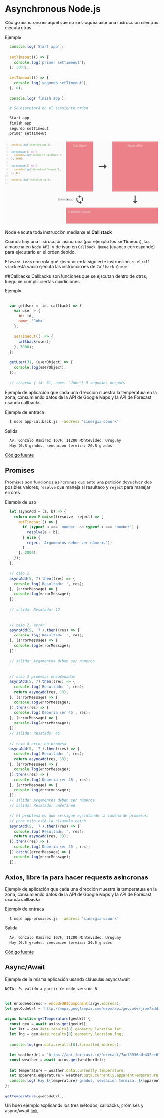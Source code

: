 # Asynchronous Node.js
Código asíncrono es aquel que no se bloquea ante una instrucción mientras ejecuta otras

Ejemplo
```js
  console.log('Start app');

  setTimeout(() => {
    console.log('primer setTimeout');
  }, 2000);

  setTimeout(() => {
    console.log('segundo setTimeout');
  }, 0);

  console.log('finish app');
```
```sh
  # Se ejecutará en el siguiente orden

  Start app
  finish app
  segundo setTimeout
  primer setTimeout
```

![call-stack](imgs/04-01-call-stack-event-loop.png)

Node ejecuta toda instrucción mediante el __Call stack__

Cuando hay una instrucción asíncrona (por ejemplo los setTimeout), los almacena en ```Node API```, y derivan en ```Callback Queue``` (cuando corresponde) para ejecutarlo en el orden debido.

El ```event Loop``` controla qué ejecutar en la siguiente instrucción, si el ```call stack``` está vacío ejecuta las instrucciones de ```Callback Queue```

##Callbacks
Callbacks son funciones que se ejecutan dentro de otras, luego de cumplir ciertas condiciones

Ejemplo
```js

  var getUser = (id, callback) => {
    var user = {
      id: id,
      name: 'John'
    };

    setTimeout(() => {
      callback(user);
    }, 3000);
  };

  getUser(31, (userObject) => {
    console.log(userObject);
  });

  // retorna { id: 31, name: 'John'} 3 segundos después

```

Ejemplo de aplicación que dada una dirección muestra la temperatura en la zona, consumiendo datos de la API de Google Maps y la API de Forecast, usando callbacks

Ejemplo de entrada
```sh
  $ node app-callback.js --address 'sinergia cowork'
```

Salida
```sh
  Av. Gonzalo Ramírez 1676, 11200 Montevideo, Uruguay
  Hay 20.8 grados, sensacion termica: 20.8 grados
```

[Código fuente](https://github.com/BuiltByBROS/docs/tree/master/node/playground/weather_api)


## Promises
Promises son funciones asíncronas que ante una petición devuelven dos posibles valores, ```resolve``` que maneja el resultado y ```reject``` para manejar errores.

Ejemplo de uso
```js
  let asyncAdd = (a, b) => {
    return new Promise((resolve, reject) => {
      setTimeout(() => {
        if (typeof a === 'number' && typeof b === 'number') {
          resolve(a + b);
        } else {
          reject('Argumentos deben ser números');
        }
      }, 2000);
    });
  };

  // caso 1
  asyncAdd(5, 7).then((res) => {
    console.log('Resultado: ', res);
  }, (errorMessage) => {
    console.log(errorMessage);
  });

  // salida: Resutado: 12


  // caso 2, error
  asyncAdd(5, '7').then((res) => {
    console.log('Resultado: ', res);
  }, (errorMessage) => {
    console.log(errorMessage);
  });

  // salida: Argumentos deben ser números


  // caso 3 promesas encadenadas
  asyncAdd(5, 7).then((res) => {
    console.log('Resultado: ', res);
    return asyncAdd(res, 33);
  }, (errorMessage) => {
    console.log(errorMessage);
  }).then((res) => {
    console.log('Deberia ser 45', res);
  }, (errorMessage) => {
    console.log(errorMessage);
  });
  // salida: Resutado: 45

  // caso 4 error en promesa
  asyncAdd(5, '7').then((res) => {
    console.log('Resultado: ', res);
    return asyncAdd(res, 33);
  }, (errorMessage) => {
    console.log(errorMessage);
  }).then((res) => {
    console.log('Deberia ser 45', res);
  }, (errorMessage) => {
    console.log(errorMessage);
  });
  // salida: Argumentos deben ser números
  // salida: Resutado: undefined

  // el problema es que se sigue ejecutando la cadena de promesas.
  // para esto está la cláusula catch
  asyncAdd(5, '7').then((res) => {
    console.log('Resultado: ', res);
    return asyncAdd(res, 33);
  }).then((res) => {
    console.log('Deberia ser 45', res);
  }).catch((errorMessage) => {
    console.log(errorMessage);
  });

```

## Axios, librería para hacer requests asíncronas

Ejemplo de aplicación que dada una dirección muestra la temperatura en la zona, consumiendo datos de la API de Google Maps y la API de Forecast, usando callbacks

Ejemplo de entrada
```sh
  $ node app-promises.js --address 'sinergia cowork'
```

Salida
```sh
  Av. Gonzalo Ramírez 1676, 11200 Montevideo, Uruguay
  Hay 20.8 grados, sensacion termica: 20.8 grados
```

[Código fuente](https://github.com/BuiltByBROS/docs/tree/master/node/playground/weather_api)


## Async/Await

Ejemplo de la misma aplicación usando cláusulas async/await

``` NOTA: Es válido a partir de node versión 8 ```

```js

let encodeAddress = encodeURIComponent(argv.address);
let geoCodeUrl = `http://maps.googleapis.com/maps/api/geocode/json?address=${encodeAddress}`;

async function getTemperature(geoUrl) {
  const geo = await axios.get(geoUrl);
  let lat = geo.data.results[0].geometry.location.lat;
  let lng = geo.data.results[0].geometry.location.lng;

  console.log(geo.data.results[0].formatted_address);

  let weatherUrl = `https://api.forecast.io/forecast/7ae78936ade432ee61aa7e170afbc9ca/${lat},${lng}`;
  const weather = await axios.get(weatherUrl);

  let temperature = weather.data.currently.temperature;
  let apparentTemperature = weather.data.currently.apparentTemperature;
  console.log(`Hay ${temperature} grados, sensacion termica: ${apparentTemperature} grados`);
};

getTemperature(geoCodeUrl);

```

Un buen ejemplo explicando los tres métodos, callbacks, promises y async/await [link](https://kamilmysliwiec.com/typescript-2-1-introduction-async-await)
